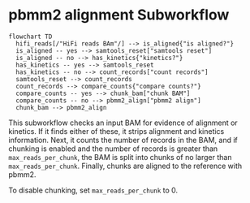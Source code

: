 # pbmm2 alignment Subworkflow

```mermaid
flowchart TD
  hifi_reads[/"HiFi reads BAm"/] --> is_aligned{"is aligned?"}
  is_aligned -- yes --> samtools_reset["samtools reset"]
  is_aligned -- no --> has_kinetics{"kinetics?"}
  has_kinetics -- yes --> samtools_reset
  has_kinetics -- no --> count_records["count records"]
  samtools_reset --> count_records
  count_records --> compare_counts{"compare counts?"}
  compare_counts -- yes --> chunk_bam["chunk BAM"]
  compare_counts -- no --> pbmm2_align["pbmm2 align"]
  chunk_bam --> pbmm2_align
```

This subworkflow checks an input BAM for evidence of alignment or kinetics. If it finds either of these, it strips alignment and kinetics information.  Next, it counts the number of records in the BAM, and if  chunking is enabled and the number of records is greater than `max_reads_per_chunk`, the BAM is split into chunks of no larger than `max_reads_per_chunk`. Finally, chunks are aligned to the reference with pbmm2.

To disable chunking, set `max_reads_per_chunk` to 0.
